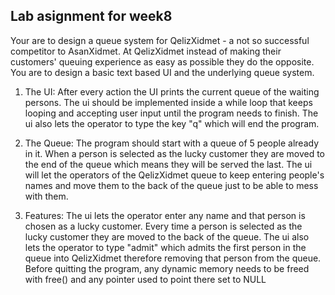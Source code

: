 ## Lab asignment for week8
Your are to design a queue system for QelizXidmet - a not so successful competitor to AsanXidmet. At QelizXidmet instead of making their customers' queuing experience as easy as possible they do the opposite. You are to design a basic text based UI and the underlying queue system.

1. The UI:
After every action the UI prints the current queue of the waiting persons. The ui should be implemented inside a while loop that keeps looping and accepting user input until the program needs to finish. The ui also lets the operator to type the key "q" which will end the program.

2. The Queue:
The program should start with a queue of 5 people already in it. When a person is selected as the lucky customer they are moved to the end of the queue which means they will be served the last. The ui will let the operators of the QelizXidmet queue to keep entering people's names and move them to the back of the queue just to be able to mess with them.

3. Features:
The ui lets the operator enter any name and that person is chosen as a lucky customer.
Every time a person is selected as the lucky customer they are moved to the back of the queue.
The ui also lets the operator to type "admit" which admits the first person in the queue into QelizXidmet therefore removing that person from the queue.
Before quitting the program, any dynamic memory needs to be freed with free() and any pointer used to point there set to NULL
